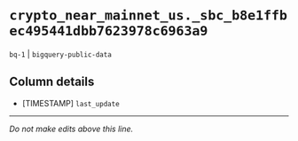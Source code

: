 # `crypto_near_mainnet_us._sbc_b8e1ffbec495441dbb7623978c6963a9`
`bq-1` | `bigquery-public-data`

## Column details
* [TIMESTAMP] `last_update`

-------------------------------------------------------------------------------
*Do not make edits above this line.*
